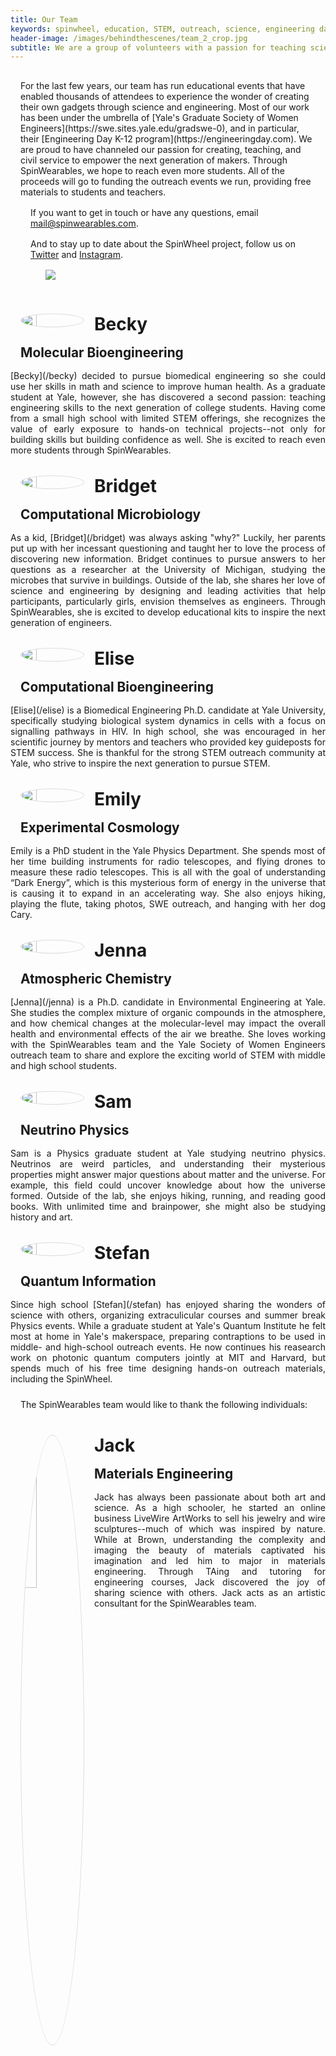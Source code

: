 ```yaml
---
title: Our Team
keywords: spinwheel, education, STEM, outreach, science, engineering day, electronics, computer science, physics
header-image: /images/behindthescenes/team_2_crop.jpg
subtitle: We are a group of volunteers with a passion for teaching science and building beautiful things. 
---
```


<div class="row dark">
<div class="column long-text light" style="padding:1rem;">
For the last few years, our team has run educational events that have enabled
thousands of attendees to experience the wonder of creating their own gadgets
through science and engineering. Most of our work has been under the umbrella
of [Yale's Graduate Society of Women
Engineers](https://swe.sites.yale.edu/gradswe-0), and in particular, their
[Engineering Day K-12 program](https://engineeringday.com). We are proud to have
channeled our passion for creating, teaching, and civil service to empower the
next generation of makers. Through SpinWearables, we hope to reach even more
students. All of the proceeds will go to funding the outreach events we run,
providing free materials to students and teachers. 

If you want to get in touch or have any questions, email [mail@spinwearables.com](mailto:mail@spinwearables.com). 

And to stay up to date about the SpinWheel project, follow us on [Twitter](https://twitter.com/SpinWearables) and [Instagram](https://instagram.com/spinwearables?igshid=1hk2qphff1j1b).

<figure>
<img src="/images/behindthescenes/team_2.jpg">
</figure>
</div>
</div>

<style>
.team-member {
  display: inline-block;
  overflow:hidden;
  text-align: justify;
  background-color: var(--color-lightgreybg);
  color: var(--color-text);
  margin: 0.5rem 0;
}
.team-member img {
  float:left;
  border: solid 1px;
  border-color: #ddd;
  border-radius:50%;
  width:25%;
  max-width:100px;
}
.team-member img, p, h1, h2 {
  margin: 1rem;
}
.team-member h2 {
  color: var(--color-colorfullbg);
  font-size: 1.3rem;
}
.frontwall {
 column-width: 18rem;
 column-gap: 1rem;
 width: 100%;
}
</style>


<div class="row">
<div class="frontwall dark">
<div class="team-member">
<img src="/images/teampics/becky_s.jpg">
<div>
<h1>Becky</h1>
<h2>Molecular Bioengineering</h2>
[Becky](/becky) decided to pursue biomedical engineering so she could use her skills in math and science to improve human health. As a graduate student at Yale, however, she has discovered a second passion: teaching engineering skills to the next generation of college students. Having come from a small high school with limited STEM offerings, she recognizes the value of early exposure to hands-on technical projects--not only for building skills but building confidence as well. She is excited to reach even more students through SpinWearables.
</div>
</div>

<div class="team-member">
<img src="/images/teampics/bridget_s.jpg">
<div>
<h1>Bridget</h1>
<h2>Computational Microbiology</h2>
As a kid, [Bridget](/bridget) was always asking "why?" Luckily, her parents put up with her incessant questioning and taught her to love the process of discovering new information. Bridget continues to pursue answers to her questions as a researcher at the University of Michigan, studying the microbes that survive in buildings. Outside of the lab, she shares her love of science and engineering by designing and leading activities that help participants, particularly girls, envision themselves as engineers. Through SpinWearables, she is excited to develop educational kits to inspire the next generation of engineers.
</div>
</div>

<div class="team-member">
<img src="/images/teampics/elise_s.jpg">
<div>
<h1>Elise</h1>
<h2>Computational Bioengineering</h2>
[Elise](/elise) is a Biomedical Engineering Ph.D. candidate at Yale University, specifically studying biological system dynamics in cells with a focus on signalling pathways in HIV. In high school, she was encouraged in her scientific journey by mentors and teachers who provided key guideposts for STEM success. She is thankful for the strong STEM outreach community at Yale, who strive to inspire the next generation to pursue STEM. 
</div>
</div>

<div class="team-member">
<img src="/images/teampics/emily_s.jpg">
<div>
<h1>Emily</h1>
<h2>Experimental Cosmology</h2>
Emily is a PhD student in the Yale
Physics Department. She spends most of her time building instruments for radio
telescopes, and flying drones to measure these radio telescopes. This is all
with the goal of understanding “Dark Energy”, which is this mysterious form of
energy in the universe that is causing it to expand in an accelerating way. She
also enjoys hiking, playing the flute, taking photos, SWE outreach, and hanging
with her dog Cary.
</div>
</div>

<div class="team-member">
<img src="/images/teampics/jenna_s.jpg">
<div>
<h1>Jenna</h1>
<h2>Atmospheric Chemistry</h2>
[Jenna](/jenna) is a Ph.D. candidate in Environmental Engineering at Yale. She studies the complex mixture of organic compounds in the atmosphere, and how chemical changes at the molecular-level may impact the overall health and environmental effects of the air we breathe. She loves working with the SpinWearables team and the Yale Society of Women Engineers outreach team to share and explore the exciting world of STEM with middle and high school students.
</div>
</div>

<div class="team-member">
<img src="/images/teampics/sam_s.jpg">
<div>
<h1>Sam</h1>
<h2>Neutrino Physics</h2>
Sam is a Physics graduate student at Yale studying neutrino physics.
Neutrinos are weird particles, and understanding their mysterious properties might answer
major questions about matter and the universe. For example, this field could uncover knowledge
about how the universe formed. Outside of the lab, she enjoys hiking, running, and reading good
books. With unlimited time and brainpower, she might also be studying history and art.
</div>
</div>

<div class="team-member">
<img src="/images/teampics/stefan_s.jpg">
<div>
<h1>Stefan</h1>
<h2>Quantum Information</h2>
Since high school [Stefan](/stefan) has enjoyed sharing the wonders of science with
others, organizing extraculicular courses and summer break Physics events.
While a graduate student at Yale's Quantum Institute he felt most at home in
Yale's makerspace, preparing contraptions to be used in middle- and high-school
outreach events. He now continues his reasearch work on photonic quantum
computers jointly at MIT and Harvard, but spends much of his free time
designing hands-on outreach materials, including the SpinWheel.
</div>
</div>
</div>
</div>
 
 
<div class="row dark">
<div class="column long-text light" style="padding:1rem;">
The SpinWearables team would like to thank the following individuals:
</div>
</div>
  
<div class="row dark">
<div class="team-member">
<img src="/images/teampics/jack_s.jpg">
<div>
<h1>Jack</h1>
<h2>Materials Engineering</h2>
Jack has always been passionate about both art and science. As a high schooler, he started an online business LiveWire ArtWorks to sell his jewelry and wire sculptures--much of which was inspired by nature. While at Brown, understanding the complexity and imaging the beauty of materials captivated his imagination and led him to major in materials engineering. Through TAing and tutoring for engineering courses, Jack discovered the joy of sharing science with others. Jack acts as an artistic consultant for the SpinWearables team.
</div>
</div>
</div>
